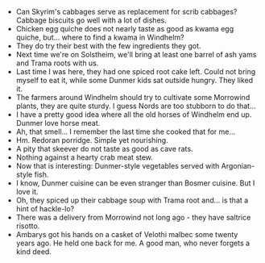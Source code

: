 - Can Skyrim's cabbages serve as replacement for scrib cabbages? Cabbage biscuits go well with a lot of dishes.
- Chicken egg quiche does not nearly taste as good as kwama egg quiche, but... where to find a kwama in Windhelm?
- They do try their best with the few ingredients they got.
- Next time we're on Solstheim, we'll bring at least one barrel of ash yams and Trama roots with us.
- Last time I was here, they had one spiced root cake left. Could not bring myself to eat it, while some Dunmer kids sat outside hungry. They liked it.
- The farmers around Windhelm should try to cultivate some Morrowind plants, they are quite sturdy. I guess Nords are too stubborn to do that...
- I have a pretty good idea where all the old horses of Windhelm end up. Dunmer love horse meat.
- Ah, that smell... I remember the last time she cooked that for me...
- Hm. Redoran porridge. Simple yet nourishing.
- A pity that skeever do not taste as good as cave rats.
- Nothing against a hearty crab meat stew.
- Now that is interesting: Dunmer-style vegetables served with Argonian-style fish.
- I know, Dunmer cuisine can be even stranger than Bosmer cuisine. But I love it.
- Oh, they spiced up their cabbage soup with Trama root and... is that a hint of hackle-lo?
- There was a delivery from Morrowind not long ago - they have saltrice risotto.
- Ambarys got his hands on a casket of Velothi malbec some twenty years ago. He held one back for me. A good man, who never forgets a kind deed.
